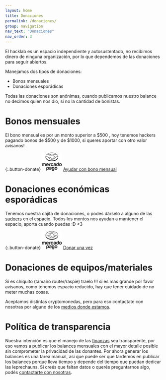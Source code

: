 ```yaml
---
layout: home
title: Donaciones
permalink: /donaciones/
group: navigation
nav_text: "Donaciones"
nav_order: 3
---
```


El hacklab es un espacio independiente y autosustentado, no recibimos dinero de
ninguna organización, por lo que dependemos de las donaciones para seguir
abiertos.

Manejamos dos tipos de donaciones:

  * Bonos mensuales
  * Donaciones esporádicas

Todas las donaciones son anónimas, cuando publicamos nuestro balance no decimos
quien nos dio, si no la cantidad de bonistas.

# Bonos mensuales

El bono mensual es por un monto superior a $500 , hoy tenemos hackers pagando
bonos de $500 y de $1000, si queres aportar con otro valor avisanos!

{:.button-donate}
![MercadoPago](/assets/images/mercadopago.png) [Ayudar con bono mensual](http://mpago.la/oSDG)


# Donaciones económicas esporádicas

Tenemos nuestra cajita de donaciones, o podes dárselo a alguno de las
[sudoers](https://wiki.rlab.be/doku.php?id=sudoers) en el espacio. Todos los
montos nos ayudan a mantener el espacio, aporta cuando puedas :D <3

{:.button-donate}
![MercadoPago](/assets/images/mercadopago.png) [Donar una vez](http://mpago.la/puWu)


# Donaciones de equipos/materiales

Si es chiquito (tamaño router/raspie) traelo !!! si es mas grande por favor
avisanos, como tenemos espacio reducido, hay que tener cuidado de no meter
muchas cosas.


Aceptamos distintas cryptomonedas, pero para eso contactate con nosotras por
alguno de los [medios donde estamos](/contacto).


# Política de transparencia

Nuestra intención es que el manejo de las
[finanzas](https://wiki.rlab.be/doku.php?id=finanzas) sea transparente, por eso
vamos a publicar los balances mensuales con el mayor detalle posible sin
comprometer la privacidad de las donantes. Por ahora generar los balances es una
tarea manual, así que puede ser que tardemos en publicar los balances porque
lleva tiempo y depende del tiempo que puedan dedicar las leprechauns.
Si creés que faltan datos o querés preguntarnos algo, podés
[contactarte con nosotras](/contacto).
